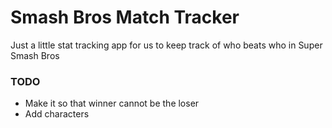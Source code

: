# Smash Bros Match Tracker
Just a little stat tracking app for us to keep track of who beats who in Super Smash Bros

### TODO
* Make it so that winner cannot be the loser
* Add characters
